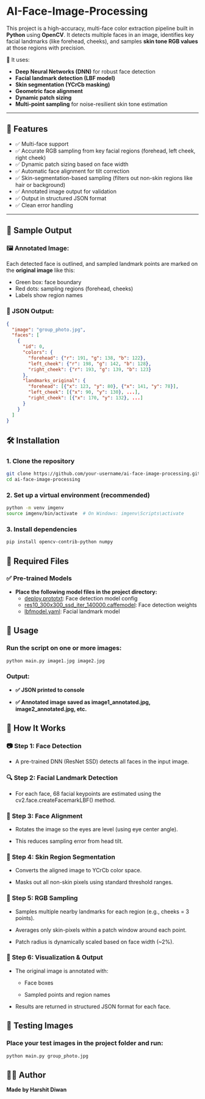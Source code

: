 # AI-Face-Image-Processing
This project is a high-accuracy, multi-face color extraction pipeline built in **Python** using **OpenCV**. It detects multiple faces in an image, identifies key facial landmarks (like forehead, cheeks), and samples **skin tone RGB values** at those regions with precision.

🚀 It uses:
- **Deep Neural Networks (DNN)** for robust face detection
- **Facial landmark detection (LBF model)**
- **Skin segmentation (YCrCb masking)**
- **Geometric face alignment**
- **Dynamic patch sizing**
- **Multi-point sampling** for noise-resilient skin tone estimation

---

## 📌 Features

- ✅ Multi-face support  
- ✅ Accurate RGB sampling from key facial regions (forehead, left cheek, right cheek)  
- ✅ Dynamic patch sizing based on face width  
- ✅ Automatic face alignment for tilt correction  
- ✅ Skin-segmentation-based sampling (filters out non-skin regions like hair or background)  
- ✅ Annotated image output for validation  
- ✅ Output in structured JSON format  
- ✅ Clean error handling

---

## 📂 Sample Output

### 🖼️ Annotated Image:
Each detected face is outlined, and sampled landmark points are marked on the **original image** like this:

- Green box: face boundary  
- Red dots: sampling regions (forehead, cheeks)  
- Labels show region names  

### 🧾 JSON Output:
```json
{
  "image": "group_photo.jpg",
  "faces": [
    {
      "id": 0,
      "colors": {
        "forehead": {"r": 191, "g": 138, "b": 122},
        "left_cheek": {"r": 198, "g": 142, "b": 128},
        "right_cheek": {"r": 193, "g": 139, "b": 123}
      },
      "landmarks_original": {
        "forehead": [{"x": 123, "y": 80}, {"x": 141, "y": 78}],
        "left_cheek": [{"x": 90, "y": 130}, ...],
        "right_cheek": [{"x": 170, "y": 132}, ...]
      }
    }
  ]
}
```
## 🛠 Installation

### 1. Clone the repository

```bash
git clone https://github.com/your-username/ai-face-image-processing.git
cd ai-face-image-processing
```

### 2. Set up a virtual environment (recommended)

```bash
python -m venv imgenv
source imgenv/bin/activate  # On Windows: imgenv\Scripts\activate
```

### 3. Install dependencies

```bash
pip install opencv-contrib-python numpy
```

## 📁 Required Files

### ✅ Pre-trained Models

- **Place the following model files in the project directory:**
    - [deploy.prototxt](https://github.com/opencv/opencv/blob/master/samples/dnn/face_detector/deploy.prototxt): Face detection model config
    - [res10_300x300_ssd_iter_140000.caffemodel](https://github.com/opencv/opencv/blob/master/samples/dnn/face_detector/res10_300x300_ssd_iter_140000.caffemodel):	Face detection weights
    - [lbfmodel.yaml](https://github.com/kurnianggoro/GSOC2017/blob/master/data/lbfmodel.yaml): Facial landmark model


## 🚀 Usage

### Run the script on one or more images:

```bash
python main.py image1.jpg image2.jpg
```
### Output:
 - **✅ JSON printed to console**

 - **✅ Annotated image saved as image1_annotated.jpg, image2_annotated.jpg, etc.**


## 🧠 How It Works

### 📷 Step 1: Face Detection
 - A pre-trained DNN (ResNet SSD) detects all faces in the input image.

### 🔍 Step 2: Facial Landmark Detection
 - For each face, 68 facial keypoints are estimated using the cv2.face.createFacemarkLBF() method.

### 🎯 Step 3: Face Alignment
 - Rotates the image so the eyes are level (using eye center angle).

 - This reduces sampling error from head tilt.

### 🧪 Step 4: Skin Region Segmentation
 - Converts the aligned image to YCrCb color space.

 - Masks out all non-skin pixels using standard threshold ranges.

### 🧬 Step 5: RGB Sampling
 - Samples multiple nearby landmarks for each region (e.g., cheeks = 3 points).

 - Averages only skin-pixels within a patch window around each point.

 - Patch radius is dynamically scaled based on face width (~2%).

### 🧵 Step 6: Visualization & Output
 - The original image is annotated with:

   - Face boxes

   - Sampled points and region names

 - Results are returned in structured JSON format for each face.

## 🧪 Testing Images

### Place your test images in the project folder and run:

```bash
python main.py group_photo.jpg
```

## 🙋‍♂️ Author

**Made by Harshit Diwan**
